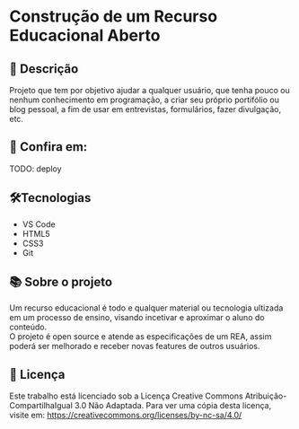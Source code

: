 # Construção de um Recurso Educacional Aberto

## 📜 Descrição
Projeto que tem por objetivo ajudar a qualquer usuário, que tenha pouco ou nenhum conhecimento em programação, a criar seu próprio portifólio ou blog pessoal, a fim de usar em entrevistas, formulários, fazer divulgação, etc.

## 🔗 Confira em:  
TODO: deploy

## 🛠️Tecnologias
- VS Code
- HTML5
- CSS3
- Git

## 📚 Sobre o projeto
Um recurso educacional é todo e qualquer material ou tecnologia ultizada em um processo de ensino, visando incetivar e aproximar o aluno do conteúdo. <br>
O projeto é open source e atende as especificações de um REA, assim poderá ser melhorado e receber novas features de outros usuários.

## 🔗 Licença
Este trabalho está licenciado sob a Licença Creative Commons Atribuição-CompartilhaIgual 3.0 Não Adaptada. Para ver uma cópia desta licença, visite em:
https://creativecommons.org/licenses/by-nc-sa/4.0/